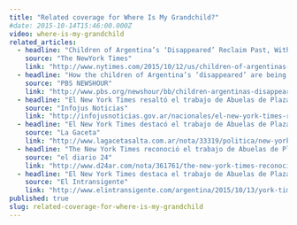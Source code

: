 ```yaml
---
title: "Related coverage for Where Is My Grandchild?"
#date: 2015-10-14T15:46:00.000Z
video: where-is-my-grandchild
related_articles:
  - headline: "Children of Argentina’s ‘Disappeared’ Reclaim Past, With Help"
    source: "The NewYork Times"
    link: "http://www.nytimes.com/2015/10/12/us/children-of-argentinas-disappeared-reclaim-past-with-help.html"
  - headline: "How the children of Argentina’s ‘disappeared’ are being reunited with their birth families"
    source: "PBS NEWSHOUR"
    link: "http://www.pbs.org/newshour/bb/children-argentinas-disappeared-reunited-birth-families/"
  - headline: "El New York Times resaltó el trabajo de Abuelas de Plaza de Mayo"
    source: "Infojus Noticias"
    link: "http://infojusnoticias.gov.ar/nacionales/el-new-york-times-resalto-el-trabajo-de-abuelas-de-plaza-de-mayo-10168.html"
  - headline: "El New York Times destacó el trabajo de Abuelas de Plaza de Mayo para recuperar a los nietos desaparecidos"
    source: "La Gaceta"
    link: "http://www.lagacetasalta.com.ar/nota/33319/politica/new-york-times-destaco-trabajo-abuelas-plaza-mayo-para-recuperar-nietos-desaparecidos.html"
  - headline: "The New York Times reconoció el trabajo de Abuelas de Plaza de Mayo"
    source: "el diario 24"
    link: "http://www.d24ar.com/nota/361761/the-new-york-times-reconocio-el-trabajo-de-abuelas-de-plaza-de-mayo.html"
  - headline: "El New York Times destaca el trabajo de Abuelas de Plaza de Mayo para recuperar a los nietos desaparecidos"
    source: "El Intransigente"
    link: "http://www.elintransigente.com/argentina/2015/10/13/york-times-destaco-trabajo-abuelas-plaza-mayo-347437.html"
published: true
slug: related-coverage-for-where-is-my-grandchild
---
```


